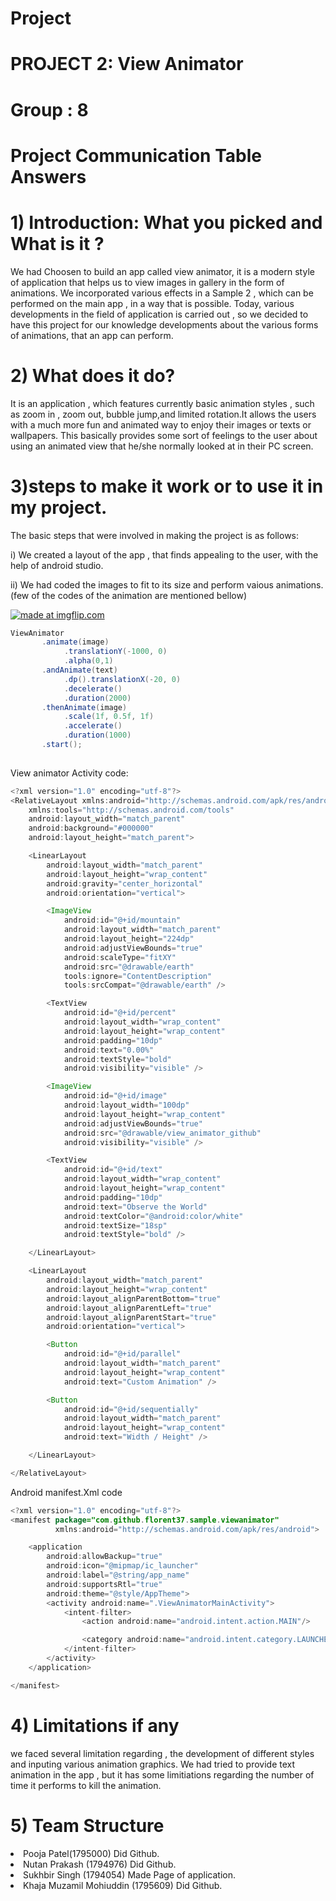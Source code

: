 # Project

# PROJECT 2: View Animator
# Group    : 8

# Project Communication Table Answers

# 1) Introduction: What you picked and What is it ?

We had Choosen to build an app called view animator, it is a modern style of application that helps us to view images in gallery in the form of animations. We incorporated various effects in a Sample 2 , which can be performed on the main app , in a way that is possible. Today, various developments in the field of application is carried out , so we decided to have this project for our knowledge developments about the various forms of animations, that an app can perform.

# 2) What does it do?

It is an application , which features currently basic animation styles , such as zoom in , zoom out, bubble jump,and limited rotation.It allows the users with a much more fun and animated way to enjoy their images or texts or wallpapers. This basically provides some sort of feelings to the user about using an animated view that he/she normally looked at in their PC screen.

# 3)steps to make it work or to use it in my project.

The basic steps that were involved in making the project is as follows:
<p> i) We created a layout of the app , that finds appealing to the user, with the help of android studio.</p>
<p> ii) We had coded the images to fit to its size and perform vaious animations.(few of the codes of the animation are mentioned bellow)</p>

<a href="https://imgflip.com/gif/2mbgg0"><img src="https://i.imgflip.com/2mbgg0.gif" title="made at imgflip.com"/></a>

```java
ViewAnimator
       .animate(image)
            .translationY(-1000, 0)
            .alpha(0,1)
       .andAnimate(text)
            .dp().translationX(-20, 0)
            .decelerate()
            .duration(2000)
       .thenAnimate(image)
            .scale(1f, 0.5f, 1f)
            .accelerate()
            .duration(1000)
       .start();
       
```
View animator Activity code:

```java
<?xml version="1.0" encoding="utf-8"?>
<RelativeLayout xmlns:android="http://schemas.android.com/apk/res/android"
    xmlns:tools="http://schemas.android.com/tools"
    android:layout_width="match_parent"
    android:background="#000000"
    android:layout_height="match_parent">

    <LinearLayout
        android:layout_width="match_parent"
        android:layout_height="wrap_content"
        android:gravity="center_horizontal"
        android:orientation="vertical">

        <ImageView
            android:id="@+id/mountain"
            android:layout_width="match_parent"
            android:layout_height="224dp"
            android:adjustViewBounds="true"
            android:scaleType="fitXY"
            android:src="@drawable/earth"
            tools:ignore="ContentDescription"
            tools:srcCompat="@drawable/earth" />

        <TextView
            android:id="@+id/percent"
            android:layout_width="wrap_content"
            android:layout_height="wrap_content"
            android:padding="10dp"
            android:text="0.00%"
            android:textStyle="bold"
            android:visibility="visible" />

        <ImageView
            android:id="@+id/image"
            android:layout_width="100dp"
            android:layout_height="wrap_content"
            android:adjustViewBounds="true"
            android:src="@drawable/view_animator_github"
            android:visibility="visible" />

        <TextView
            android:id="@+id/text"
            android:layout_width="wrap_content"
            android:layout_height="wrap_content"
            android:padding="10dp"
            android:text="Observe the World"
            android:textColor="@android:color/white"
            android:textSize="18sp"
            android:textStyle="bold" />

    </LinearLayout>

    <LinearLayout
        android:layout_width="match_parent"
        android:layout_height="wrap_content"
        android:layout_alignParentBottom="true"
        android:layout_alignParentLeft="true"
        android:layout_alignParentStart="true"
        android:orientation="vertical">

        <Button
            android:id="@+id/parallel"
            android:layout_width="match_parent"
            android:layout_height="wrap_content"
            android:text="Custom Animation" />

        <Button
            android:id="@+id/sequentially"
            android:layout_width="match_parent"
            android:layout_height="wrap_content"
            android:text="Width / Height" />

    </LinearLayout>

</RelativeLayout>

```

Android manifest.Xml code
```java
<?xml version="1.0" encoding="utf-8"?>
<manifest package="com.github.florent37.sample.viewanimator"
          xmlns:android="http://schemas.android.com/apk/res/android">

    <application
        android:allowBackup="true"
        android:icon="@mipmap/ic_launcher"
        android:label="@string/app_name"
        android:supportsRtl="true"
        android:theme="@style/AppTheme">
        <activity android:name=".ViewAnimatorMainActivity">
            <intent-filter>
                <action android:name="android.intent.action.MAIN"/>

                <category android:name="android.intent.category.LAUNCHER"/>
            </intent-filter>
        </activity>
    </application>

</manifest>

```
# 4) Limitations if any 

we faced several limitation regarding , the development of different styles and inputing various animation graphics. We had tried to provide text animation in the app , but it has some limitiations regarding the number of time it performs to kill the animation.


# 5) Team Structure 

<li>Pooja Patel(1795000)       Did Github.</li>
<li>Nutan Prakash (1794976)    Did Github.</li>
<li>Sukhbir Singh (1794054)    Made Page of application.</li>
<li>Khaja Muzamil Mohiuddin (1795609)  Did Github.</li>

